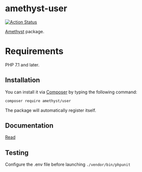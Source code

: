 # amethyst-user

[![Action Status](https://github.com/amethyst-php/user/workflows/test/badge.svg)](https://github.com/amethyst-php/user/actions)

[Amethyst](https://github.com/amethyst-php/amethyst) package.

# Requirements

PHP 7.1 and later.

## Installation

You can install it via [Composer](https://getcomposer.org/) by typing the following command:

```bash
composer require amethyst/user
```

The package will automatically register itself.

## Documentation

[Read](docs/index.md)

## Testing

Configure the .env file before launching `./vendor/bin/phpunit`
